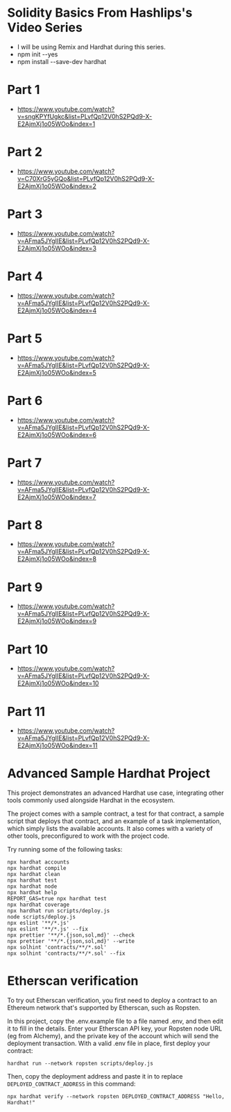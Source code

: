 # Solidity Basics From Hashlips's Video Series

- I will be using Remix and Hardhat during this series.
- npm init --yes
- npm install --save-dev hardhat

# Part 1

- https://www.youtube.com/watch?v=sngKPYfUgkc&list=PLvfQp12V0hS2PQd9-X-E2AjmXj1o05WOo&index=1

# Part 2

- https://www.youtube.com/watch?v=C70XrG5yGQo&list=PLvfQp12V0hS2PQd9-X-E2AjmXj1o05WOo&index=2

# Part 3

- https://www.youtube.com/watch?v=AFma5JYgIIE&list=PLvfQp12V0hS2PQd9-X-E2AjmXj1o05WOo&index=3

# Part 4

- https://www.youtube.com/watch?v=AFma5JYgIIE&list=PLvfQp12V0hS2PQd9-X-E2AjmXj1o05WOo&index=4

# Part 5

- https://www.youtube.com/watch?v=AFma5JYgIIE&list=PLvfQp12V0hS2PQd9-X-E2AjmXj1o05WOo&index=5

# Part 6

- https://www.youtube.com/watch?v=AFma5JYgIIE&list=PLvfQp12V0hS2PQd9-X-E2AjmXj1o05WOo&index=6

# Part 7

- https://www.youtube.com/watch?v=AFma5JYgIIE&list=PLvfQp12V0hS2PQd9-X-E2AjmXj1o05WOo&index=7

# Part 8

- https://www.youtube.com/watch?v=AFma5JYgIIE&list=PLvfQp12V0hS2PQd9-X-E2AjmXj1o05WOo&index=8

# Part 9

- https://www.youtube.com/watch?v=AFma5JYgIIE&list=PLvfQp12V0hS2PQd9-X-E2AjmXj1o05WOo&index=9

# Part 10

- https://www.youtube.com/watch?v=AFma5JYgIIE&list=PLvfQp12V0hS2PQd9-X-E2AjmXj1o05WOo&index=10

# Part 11

- https://www.youtube.com/watch?v=AFma5JYgIIE&list=PLvfQp12V0hS2PQd9-X-E2AjmXj1o05WOo&index=11

# Advanced Sample Hardhat Project

This project demonstrates an advanced Hardhat use case, integrating other tools commonly used alongside Hardhat in the ecosystem.

The project comes with a sample contract, a test for that contract, a sample script that deploys that contract, and an example of a task implementation, which simply lists the available accounts. It also comes with a variety of other tools, preconfigured to work with the project code.

Try running some of the following tasks:

```shell
npx hardhat accounts
npx hardhat compile
npx hardhat clean
npx hardhat test
npx hardhat node
npx hardhat help
REPORT_GAS=true npx hardhat test
npx hardhat coverage
npx hardhat run scripts/deploy.js
node scripts/deploy.js
npx eslint '**/*.js'
npx eslint '**/*.js' --fix
npx prettier '**/*.{json,sol,md}' --check
npx prettier '**/*.{json,sol,md}' --write
npx solhint 'contracts/**/*.sol'
npx solhint 'contracts/**/*.sol' --fix
```

# Etherscan verification

To try out Etherscan verification, you first need to deploy a contract to an Ethereum network that's supported by Etherscan, such as Ropsten.

In this project, copy the .env.example file to a file named .env, and then edit it to fill in the details. Enter your Etherscan API key, your Ropsten node URL (eg from Alchemy), and the private key of the account which will send the deployment transaction. With a valid .env file in place, first deploy your contract:

```shell
hardhat run --network ropsten scripts/deploy.js
```

Then, copy the deployment address and paste it in to replace `DEPLOYED_CONTRACT_ADDRESS` in this command:

```shell
npx hardhat verify --network ropsten DEPLOYED_CONTRACT_ADDRESS "Hello, Hardhat!"
```
